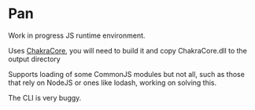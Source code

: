 # Pan
Work in progress JS runtime environment.  
  
Uses [ChakraCore](https://github.com/chakra-core/ChakraCore), you will need to build it and copy ChakraCore.dll to the output directory  
  
Supports loading of some CommonJS modules but not all, such as those that rely on NodeJS or ones like lodash, working on solving this.  
  
The CLI is very buggy.
